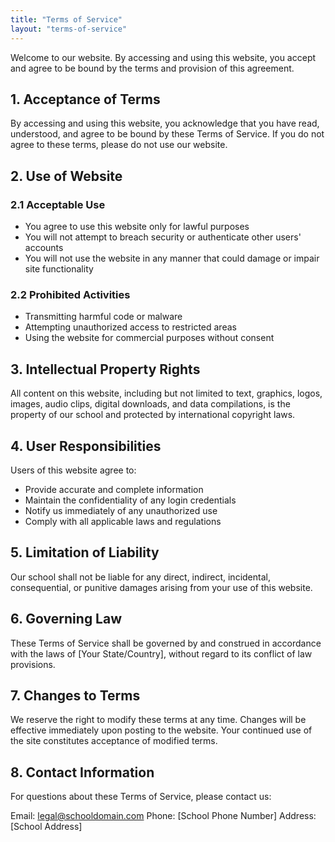 ```yaml
---
title: "Terms of Service"
layout: "terms-of-service"
---
```


Welcome to our website. By accessing and using this website, you accept and agree to be bound by the terms and provision of this agreement.

<div id="acceptance">

## 1. Acceptance of Terms

By accessing and using this website, you acknowledge that you have read, understood, and agree to be bound by these Terms of Service. If you do not agree to these terms, please do not use our website.

</div>

<div id="use">

## 2. Use of Website

### 2.1 Acceptable Use

- You agree to use this website only for lawful purposes
- You will not attempt to breach security or authenticate other users' accounts
- You will not use the website in any manner that could damage or impair site functionality

### 2.2 Prohibited Activities

- Transmitting harmful code or malware
- Attempting unauthorized access to restricted areas
- Using the website for commercial purposes without consent
</div>

<div id="ip">

## 3. Intellectual Property Rights

All content on this website, including but not limited to text, graphics, logos, images, audio clips, digital downloads, and data compilations, is the property of our school and protected by international copyright laws.

</div>

<div id="responsibilities">

## 4. User Responsibilities

Users of this website agree to:

- Provide accurate and complete information
- Maintain the confidentiality of any login credentials
- Notify us immediately of any unauthorized use
- Comply with all applicable laws and regulations
</div>

<div id="liability">

## 5. Limitation of Liability

Our school shall not be liable for any direct, indirect, incidental, consequential, or punitive damages arising from your use of this website.

</div>

<div id="law">

## 6. Governing Law

These Terms of Service shall be governed by and construed in accordance with the laws of [Your State/Country], without regard to its conflict of law provisions.

</div>

<div id="changes">

## 7. Changes to Terms

We reserve the right to modify these terms at any time. Changes will be effective immediately upon posting to the website. Your continued use of the site constitutes acceptance of modified terms.

</div>

<div id="contact">

## 8. Contact Information

For questions about these Terms of Service, please contact us:

Email: legal@schooldomain.com
Phone: [School Phone Number]
Address: [School Address]

</div>
